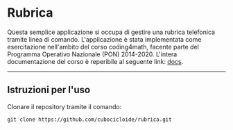 # Rubrica

Questa semplice applicazione si occupa di gestire una rubrica telefonica tramite linea di comando.
L'applicazione è stata implementata come esercitazione nell'ambito del corso coding4math, facente parte del Programma Operativo Nazionale (PON) 2014-2020. L'intera documentazione del corso è reperibile al seguente link: [docs].

---
## Istruzioni per l'uso
Clonare il repository tramite il comando:
```
git clone https://github.com/cubocicloide/rubrica.git
```



[docs]:https://cubocicloide.github.io/coding4math/